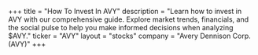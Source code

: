 +++
title = "How To Invest In AVY"
description = "Learn how to invest in AVY with our comprehensive guide. Explore market trends, financials, and the social pulse to help you make informed decisions when analyzing $AVY."
ticker = "AVY"
layout = "stocks"
company = "Avery Dennison Corp. (AVY)"
+++

